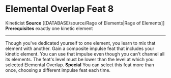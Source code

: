 ﻿---
feat: Elemental Overlap
id: '4194'
level: '8'
name: Elemental Overlap
prerequisite: exactly one kinetic element
rarity: Common
source: '[[DATABASE/source/Rage of Elements|Rage of Elements]]'
trait:
- '[[DATABASE/trait/Kineticist|Kineticist]]'
type: Feat

---
# Elemental Overlap <span class="item-type">Feat 8</span>

<span class="item-trait">Kineticist</span>
**Source** [[DATABASE/source/Rage of Elements|Rage of Elements]]
**Prerequisites** exactly one kinetic element

---
Though you've dedicated yourself to one element, you learn to mix that element with another. Gain a composite impulse feat that includes your kinetic element. You can use that impulse even though you can't channel all its elements. The feat's level must be lower than the level at which you selected Elemental Overlap.
**Special** You can select this feat more than once, choosing a different impulse feat each time.